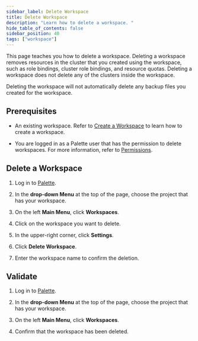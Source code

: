 ```yaml
---
sidebar_label: Delete Workspace
title: Delete Workspace
description: "Learn how to delete a workspace. "
hide_table_of_contents: false
sidebar_position: 40
tags: ["workspace"]
---
```


This page teaches you how to delete a workspace. Deleting a workspace removes resources in the cluster that you created
using the workspace, such as role bindings, cluster role bindings, and resource quotas. Deleting a workspace does not
delete any of the clusters inside the workspace.

Deleting the workspace will not automatically delete any backup files you created for the workspace.

## Prerequisites

- An existing workspace. Refer to [Create a Workspace](../adding-a-new-workspace.md) to learn how to create a workspace.

- You are logged in as a Palette user that has the permission to delete workspaces. For more information, refer to
  [Permissions](../../user-management/palette-rbac/permissions.md).

## Delete a Workspace

1. Log in to [Palette](https://console.spectrocloud.com).

2. In the **drop-down Menu** at the top of the page, choose the project that has your workspace.

3. On the left **Main Menu**, click **Workspaces**.

4. Click on the workspace you want to delete.

5. In the upper-right corner, click **Settings**.

6. Click **Delete Workspace**.

7. Enter the workspace name to confirm the deletion.

## Validate

1. Log in to [Palette](https://console.spectrocloud.com).

2. In the **drop-down Menu** at the top of the page, choose the project that has your workspace.

3. On the left **Main Menu**, click **Workspaces**.

4. Confirm that the workspace has been deleted.
